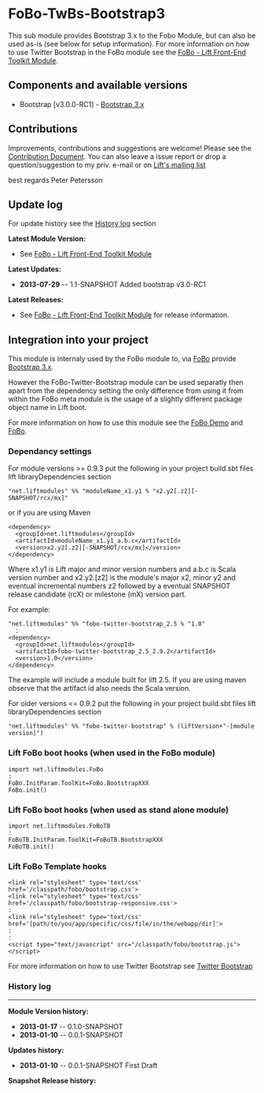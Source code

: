 FoBo-TwBs-Bootstrap3
======================

This sub module provides Bootstrap 3.x to the Fobo Module, but can also be used as-is (see below for setup information).
For more information on how to use Twitter Bootstrap in the FoBo module see the [FoBo - Lift Front-End Toolkit Module](https://github.com/karma4u101/FoBo).

Components and available versions 
---------------------------------
- Bootstrap [v3.0.0-RC1] - [Bootstrap 3.x](http://getbootstrap.com/)

Contributions
------
Improvements, contributions and suggestions are welcome! Please see the [Contribution Document](https://github.com/karma4u101/FoBo/blob/master/CONTRIBUTING.md). You can also leave a issue report or drop a question/suggestion to my priv. e-mail or on [Lift's mailing list](http://groups.google.com/group/liftweb/) 

best regards 
Peter Petersson 

Update log
----------

For update history see the [History log](https://github.com/karma4u101/FoBo/tree/master/Bootstrap#history-log) section

**Latest Module Version:** 
- See [FoBo - Lift Front-End Toolkit Module](https://github.com/karma4u101/FoBo)

**Latest Updates:**
- **2013-07-29** -- 1.1-SNAPSHOT Added bootstrap v3.0-RC1 

**Latest Releases:**
- See [FoBo - Lift Front-End Toolkit Module](https://github.com/karma4u101/FoBo) for release information.



Integration into your project 
-------------------------------

This module is internaly used by the FoBo module to, via [FoBo](https://github.com/karma4u101/FoBo/blob/master/README.md) provide [Bootstrap 3.x](http://getbootstrap.com/). 

However the FoBo-Twitter-Bootstrap module can be used separatly then apart from the dependency setting the only difference from using it from within the FoBo meta module is the usage of a slightly different package object name in Lift boot. 

For more information on how to use this module see the [FoBo Demo](http://www.media4u101.se/fobo-lift-template-demo/libo) and [FoBo](https://github.com/karma4u101/FoBo/blob/master/README.md).  

### Dependancy settings

For module versions >= 0.9.3 put the following in your project build.sbt files lift libraryDependencies section 

    "net.liftmodules" %% "moduleName_x1.y1 % "x2.y2[.z2][-SNAPSHOT/rcx/mx]"

or if you are using Maven

    <dependency>
      <groupId>net.liftmodules</groupId>
      <artifactId>moduleName_x1.y1_a.b.c</artifactId>
      <version>x2.y2[.z2][-SNAPSHOT/rcx/mx]</version>
    </dependency>

Where x1.y1 is Lift major and minor version numbers and a.b.c is Scala
version number and x2.y2.[z2] is the module's major x2, minor y2 and
eventual incremental numbers z2 followed by a eventual SNAPSHOT 
release candidate (rcX) or milestone (mX) version part.

For example:

    "net.liftmodules" %% "fobo-twitter-bootstrap_2.5 % "1.0"
      :
    <dependency>
      <groupId>net.liftmodules</groupId>
      <artifactId>fobo-twitter-bootstrap_2.5_2.9.2</artifactId>
      <version>1.0</version>
    </dependency>

The example will include a module built for lift 2.5. If you are using maven observe that the artifact id also needs the Scala version.

For older versions <= 0.9.2 put the following in your project build.sbt files lift libraryDependencies section

    "net.liftmodules" %% "fobo-twitter-bootstrap" % (liftVersion+"-[module version]") 

### Lift FoBo boot hooks (when used in the FoBo module)

    import net.liftmodules.FoBo 
    :
    FoBo.InitParam.ToolKit=FoBo.BootstrapXXX 
    FoBo.init()

### Lift FoBo boot hooks (when used as stand alone module)

    import net.liftmodules.FoBoTB 
    :
    FoBoTB.InitParam.ToolKit=FoBoTB.BootstrapXXX 
    FoBoTB.init()

### Lift FoBo Template hooks

    <link rel="stylesheet" type='text/css' href='/classpath/fobo/bootstrap.css'> 
    <link rel="stylesheet" type='text/css' href='/classpath/fobo/bootstrap-responsive.css'> 
    :
    <link rel="stylesheet" type='text/css' href='[path/to/you/app/specific/css/file/in/the/webapp/dir]'>
    :
    :
    <script type="text/javascript" src="/classpath/fobo/bootstrap.js"></script>

For more information on how to use Twitter Bootstrap see [Twitter Bootstrap](http://twitter.github.com/bootstrap/)

### History log
----------------

**Module Version history:**
- **2013-01-17** -- 0.1.0-SNAPSHOT
- **2013-01-10** -- 0.0.1-SNAPSHOT

**Updates history:**
- **2013-01-10** -- 0.0.1-SNAPSHOT First Draft

**Snapshot Release history:**

